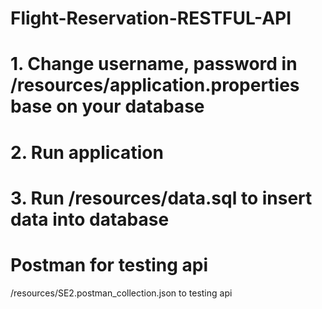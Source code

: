 # Flight-Reservation-RESTFUL-API

# 1. Change username, password in /resources/application.properties base on your database
# 2. Run application
# 3. Run /resources/data.sql to insert data into database

# Postman for testing api 
/resources/SE2.postman_collection.json to testing api